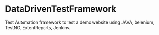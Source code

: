 # DataDrivenTestFramework
Test Automation framework to test a demo website using JAVA, Selenium, TestNG, ExtentReports, Jenkins.
